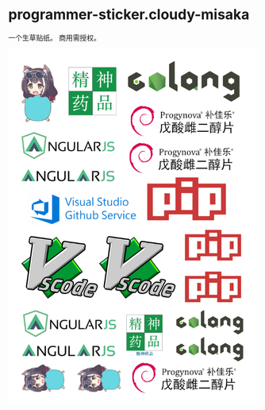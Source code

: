 # programmer-sticker.cloudy-misaka
一个生草贴纸。
商用需授权。

![preview.png](https://github.com/Misaka-0x447f/programmer-sticker.cloudy-misaka/blob/f3d7f917ef34863b851b89b40f186c1c38234007/misakaArtifactSticker.preview.png)
